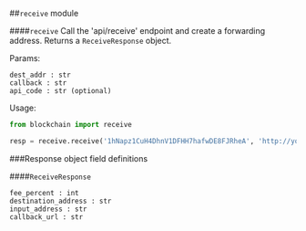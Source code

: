 ##`receive` module

####`receive`
Call the 'api/receive' endpoint and create a forwarding address. Returns a `ReceiveResponse` object.

Params:
```
dest_addr : str
callback : str
api_code : str (optional)
```

Usage:
```python
from blockchain import receive

resp = receive.receive('1hNapz1CuH4DhnV1DFHH7hafwDE8FJRheA', 'http://your.url.com')

```

###Response object field definitions

####`ReceiveResponse`

```
fee_percent : int
destination_address : str
input_address : str
callback_url : str
```
